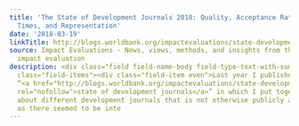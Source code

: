 ```yaml
---
title: 'The State of Development Journals 2018: Quality, Acceptance Rates, Review
  Times, and Representation'
date: '2018-03-19'
linkTitle: http://blogs.worldbank.org/impactevaluations/state-development-journals-2018-quality-acceptance-rates-review-times-and-representation
source: Impact Evaluations - News, views, methods, and insights from the world of
  impact evaluation
description: <div class="field field-name-body field-type-text-with-summary field-label-hidden"><div
  class="field-items"><div class="field-item even">Last year I published an inaugural
  “<a href="http://blogs.worldbank.org/impactevaluations/state-development-journals-2017-quality-acceptance-rates-and-review-times"
  rel="nofollow">state of development journals</a>” in which I put together information
  about different development journals that is not otherwise publicly available. Seeing
  as there seemed to be inte
---
```

